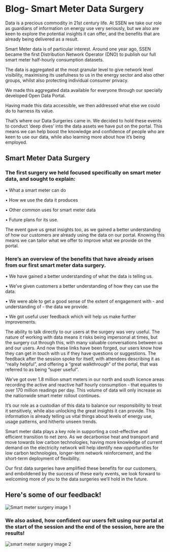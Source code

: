 # Blog- Smart Meter Data Surgery


Data is a precious commodity in 21st century life. At SSEN we take our role as guardians of information on energy use very seriously, but we also are keen to explore the potential insights it can offer, and the benefits that are already being delivered as a result. 

Smart Meter data is of particular interest.
Around one year ago, SSEN became the first Distribution Network Operator (DNO) to publish our full smart meter half-hourly consumption datasets.

The data is aggregated at the most granular level to give network level visibility, maximising its usefulness to us in the energy sector and also other groups, whilst also protecting individual consumer privacy. 

We made this aggregated data available for everyone through our specially developed Open Data Portal.

Having made this data accessible, we then addressed what else we could do to harness its value. 

That’s where our Data Surgeries came in. We decided to hold these events to conduct ‘deep dives’ into the data assets we have put on the portal. This means we can help boost the knowledge and confidence of people who are keen to use our data, while also learning more about how it’s being employed.


## Smart Meter Data Surgery 
### The first surgery we held focused specifically on smart meter data, and sought to explain:

  •	What a smart meter can do
  
  •	How we use the data it produces 

  •	Other common uses for smart meter data 

  •	Future plans for its use. 


  

The event gave us great insights too, as we gained a better understanding of how our customers are already using the data on our portal. Knowing this means we can tailor what we offer to improve what we provide on the portal. 

### Here’s an overview of the benefits that have already arisen from our first smart meter data surgery.

•	We have gained a better understanding of what the data is telling us.

•	We’ve given customers a better understanding of how they can use the data. 

•	We were able to get a good sense of the extent of engagement with - and understanding of - the data we provide. 

•	We got useful user feedback which will help us make further improvements. 

The ability to talk directly to our users at the surgery was very useful. The nature of working with data means it risks being impersonal at times, but the surgery cut through this, with many valuable conversations between us and our users. And now these links have been forged, our users know how they can get in touch with us if they have questions or suggestions.
The feedback after the session spoke for itself, with attendees describing it as “really helpful”, and offering a “great walkthrough” of the portal, that was referred to as being “super useful”. 

We’ve got over 1.8 million smart meters in our north and south licence areas recording the active and reactive half hourly consumption - that equates to over 170 million readings per day. This volume of data will only increase as the nationwide smart meter rollout continues. 

It’s our role as a custodian of this data to balance our responsibility to treat it sensitively, while also unlocking the great insights it can provide. This information is already telling us vital things about levels of energy use, usage patterns, and hitherto unseen trends.

Smart meter data plays a key role in supporting a cost-effective and efficient transition to net zero. As we decarbonise heat and transport and move towards low carbon technologies, having more knowledge of current demand on the electricity network will help identify new opportunities for low carbon technologies, longer-term network reinforcement, and the short-term deployment of flexibility.

Our first data surgeries have amplified these benefits for our customers, and emboldened by the success of these early events, we look forward to welcoming more of you to the data surgeries we’ll hold in the future. 

## Here's some of our feedback!
![Smart meter surgery image 1](https://github.com/user-attachments/assets/f1f4b739-63d0-43d3-abc4-92ec2800f480)

### We also asked, how confident our users felt using our portal at the start of the session and the end of the session, here are the results!
![smart meter surgery image 2](https://github.com/user-attachments/assets/aa1b6fd2-d089-4680-989c-c74ba2d0fc02)



